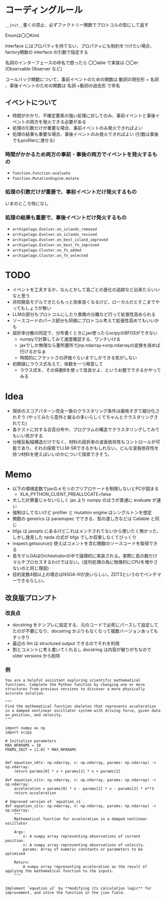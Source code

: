 # コーディングルール
`__init__`書くの禁止、必ずファクトリー関数でプロトコルの型にして返す

Enumは〇〇Kind

Interface にはプロパティを持てない、プロパティにも制約をつけたい場合、factory関数の interface の引数で指定する

名詞のインターフェースの命名で困ったら 〇〇able で実装は 〇〇er (Observable Observer など)

コールバック関数について、事前イベントのための関数は 動詞の現在形 + 名詞 、事後イベントのための関数は 名詞 +動詞の過去形 で命名

## イベントについて
* 時間がかかり、不確定要素の強い処理に対してのみ、事前イベントと事後イベントの両方を発火できる必要がある
* 処理の引数だけが重要な場合、事前イベントのみ発火できればよい
* 処理の結果も重要な場合、事後イベントのみ発火できればよい (引数は事後でもprofilerに渡せる)

### 時間がかかるため両方の事前・事後の両方でイベントを発火するもの
* `function.Function.evaluate`
* `function.MutationEngine.mutate`

### 処理の引数だけが重要で、事前イベントだけ発火するもの
いまのところ特になし

### 処理の結果も重要で、事後イベントだけ発火するもの
* `archipelago.Evolver.on_islands_removed`
* `archipelago.Evolver.on_islands_revived`
* `archipelago.Evolver.on_best_island_improved`
* `archipelago.Evolver.on_best_fn_improved`
* `archipelago.Cluster.on_fn_added`
* `archipelago.Cluster.on_fn_selected`

# TODO
* イベントを工夫するか、なんとかして島ごとの進化の追跡など出来たらいいなと思う
* 非同期島モデルできたらもっと効率良くなるけど、ローカルだとそこまでやってもしょうが無い
* LLMの部分もプロトコルにしたり責務の分離など行って拡張性高められる
* ソースコードのパース部分も同様にプロトコル考えて拡張性高めてもいいかも
* 屈折率分散の同定で、分布書くときにjax使ったらscipyのBFGSができない
    * numpyで計算してみて速度確認する、ワンチいける
    * jaxでしか無理なら要所要所でjnp.ndarray->onp.ndarrayの変換を挟めば行けるかなぁ
    * 時間的にフラットさの評価ぐらいまでしかできる気がしない
* 初期値にラウス式与えて、係数を一つ用意して
    * ラウス式を、その係数Bを使って改良せよ、というお題でできるかやってみる

# Idea
* 現状のスコアパターン完全一致のクラスタリング条件は厳格すぎて細分化されそう (やってみたら意外と被るの多いらしくてちゃんとクラスタリングされてた)
* 各テストに対する合否分布や、プログラムの構造でクラスタリングしてみてもいい気がする
* 分極反転幅構造だけでなく、材料の屈折率の波長依存性もコントロールが可能であり、それの探索でLLM-SRできるかもしれない。どんな波長依存性を持つ材料を使えばいいのかについて探索できそう。

# Memo
* 以下の環境変数でjaxのメモリのプリアロケートを制限しないとPCが固まる
    * XLA_PYTHON_CLIENT_PREALLOCATE=false
* 大した計算量じゃないらしく jax より numpy のほうが普通に evaluate が速い
* 強制はしてないけど profiler と mutation engine はシングルトンを想定
* 関数の generics は paramspec でできる、型の渡し方などは Callable と同じ
* bfgs は jaxopts にあるけどこれはメンテされてないから使いたく無かった、しかし発見した npda の式が bfgs でしか収束しなくてびっくり
* inspect.getsource() 使えばコメントを含む関数のソースコードを取得できる
* 島モデルGAはOrchestratorの中で論理的に実装される。実際に島の数だけマルチプロセスするわけではない。(並列処理の為に物理的にCPUを増やさないのと同じ理屈)
* 目的変数4個以上の場合はNSGA-IIIが良いらしい。ZDT3というのでベンチマーできるらしい。

## 改良版プロンプト

### 改良点
* docstring をテンプレに設定する、元のコードで必死にパースして設定してたのが不要になり、docstring かぶりもなくなって複数バージョンあってもすっきり
* 最近の llm は structured output できるのでそれを利用
* 割とコメントに考え書いてくれるし docstring は内容が被りがちなので older versions から削除

### 例
```
You are a helpful assistant exploring scientific mathematical functions. Complete the Python function by changing one or more structures from previous versions to discover a more physically accurate solution.

"""
Find the mathematical function skeleton that represents acceleration in a damped nonlinear oscillator system with driving force, given data on position, and velocity.
"""

import numpy as np
import scipy

# Initialize parameters
MAX_NPARAMS = 10
PRAMS_INIT = [1.0] * MAX_NPARAMS


def equation_v0(x: np.ndarray, v: np.ndarray, params: np.ndarray) -> np.ndarray:
    return params[0] * x + params[1] * v + params[2]

def equation_v1(x: np.ndarray, v: np.ndarray, params: np.ndarray) -> np.ndarray:
    acceleration = params[0] * x - params[1] * v - params[2] * x**3
    return acceleration

# Improved version of `equation_v1`.
def equation_v2(x: np.ndarray, v: np.ndarray, params: np.ndarray) -> np.ndarray:
    """ 
    Mathematical function for acceleration in a damped nonlinear oscillator

    Args:
        x: A numpy array representing observations of current position.
        v: A numpy array representing observations of velocity.
        params: Array of numeric constants or parameters to be optimized

    Return:
        A numpy array representing acceleration as the result of applying the mathematical function to the inputs.
    """
    

Implement `equation_v2` by **modifying its calculation logic** for improvement, and store the function in the json field.
```
